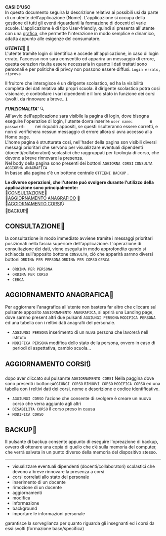 
**CASI D'USO**<br>
In questo documento seguira la descrizione relativa ai possibili usi da parte di un utente dell'applicazione (Nome).
L'applicazione si occupa della gestione di tutti gli eventi riguardanti la formazione di docenti di varie scuole.
L'applicazione è di tipo User-friendly, quindi si presenta all'utente con una [grafica](Grafica.md), che permette l'interazione in modo semplice e dinamico, adatta appunto alle esigenze del consumatore.


***UTENTE***:bust_in_silhouette: :closed_lock_with_key:<br>
L'utente tramite login si identifica e accede all'applicazione, in caso di login errato, l'accesso non sara consentito ed apparira un messaggio di errore, questa oerazion risulta essere necessaria in quanto i dati trattati sono personali e per politiche di privcy non possono essere diffusi.
`Login errato, riprova`

Il fruitore che interagisce è un dirigente scolastico, ed ha la visibilità completa dei dati relativa alla propri scuola.
il dirigente scolastico potra cosi visionare, e controllare i vari dipendenti e il loro stato in funzione dei corsi (svolti, da rinnovare a breve...).

***FUNZIONALITA'*** :mag:<br>
All'avvio dell'applicazione sara visibile la pagina di login, dove bisogna eseguire l'operazioe di login, l'utente dovra inserire `user name:       ` e `password:    ` nei riquadri appositi, se questi risulteranno essere corretti, e non si verifichera nessun messaggio di errore allora si avra accesso alla Home page.<br>
L'home pagina è strutturata cosi, nell'hader della pagina son visibili diversi messagi prioritari che servono per visualizzare eventuali dipendenti (docenti/collaboratori) scolastici che raggruppati per tipologia di corso, che devono a breve rinnovare la presenza.<br>
Nel body della pagina sono presenti dei bottoni `AGGIORNA CORSI` `CONSULTA` `AGGIORNA ANAGRAFICA`<br>
In basso alla pagina c'è un bottone centrale `OTTIENI BACKUP` .<br>

**Le diverse operazioni, che l'utente può svolgere durante l'utilizzo della applicazione sono principalmente:**<br>
:small_orange_diamond:[CONSULTAZIONE](#**CONSULTAZIONE**):book:<br>
:small_orange_diamond:[AGGIORNAMENTO ANAGRAFICO](#**AGGIORNAMENTO-ANAGRAFICO**) :calendar:<br>
:small_orange_diamond:[AGGIORNAMENTO CORSI](#**AGGIORNAMENTO-CORSI**):arrows_clockwise:<br>
:small_orange_diamond:[BACKUP](#**BACKUP**):floppy_disk:<br>

## **CONSULTAZIONE**:book:
la consultazione in modo immediato avviene tramite i messaggi prioritari posizionati nella fascia superiore dell'applicazione.
L'operazione di consultazione dei dati, viene eseguita in modo approfondito qundo si schiaccia sull'apposito bottone `CONSULTA`, ciò che apparirà sarnno diversi bottoni
`ORDINA PER PERSONA` `ORDINA PER CORSO` `CERCA`.<br>
* `ORDINA PER PERSONA`<br>
* `ORDINA PER CORSO` <br>
* `CERCA`<br>



## **AGGIORNAMENTO ANAGRAFICA**:calendar:
Per aggiornare l'anagrafica all'utente non bastera far altro che cliccare sul pulsante apposito `AGGIORNAMENTO ANAGRAFICA`, si aprirà una Landing page, dove sarnno present altri due pulsanti `AGGIUNGI PERSONA` `MODIFICA PERSONA` ed una tabella con i reltivi dati anagrafii del personale.<br>
* `AGGIUNGI PERSONA` inserimento di un nuva persona che lavorerà nell istituto <br>
* `MODIFICA PERSONA` modifica dello stato della persona, ovvero in caso di periodi di aspettativa, cambio scuola... <br>

## **AGGIORNAMENTO CORSI**:arrows_clockwise:
dopo aver cliccato sul pulsanrte `AGGIORNAMENTO CORSI` Nella paggina dove sono presenti i bottoni;`AGGIUNGI CORSO` `RIMUOVI CORSO` `MODIFICA CORSO` ed una tabella con i reltivi dati dei corsi, nome e descrizione e codice identificativo.<br>
* `AGGIUNGI CORSO` l'azione che consente di svolgere è creare un nuovo corso che verra aggiunto agli altri  <br>
* `DISABILITA CORSO` il corso preso in causa <br>
* `MODIFICA CORSO` <br>


## **BACKUP**:floppy_disk:
Il pulsante di backup consente appunto di eseguire l'opreazione di backup, ovvero di ottenere una copia di quello che c’è sulla memoria del computer, che verrà salvata in un punto diverso della memoria del dispositivo stesso.
<br>


----------------------------------------------------------------------------------
* visualizzare eventuali dipendenti (docenti/collaboratori) scolastici che devono a breve rinnovare la presenza a corsi
* corsi correlati allo stato del personale 
* inserimento di un docente
* rimozione di un docente
* aggiornamenti
* modifica
* informazione
* background
* importare le informazioni personale

garantisce la sorveglianza per quanto riguarda gli insegnanti ed  i corsi da essi svolti (formazione base/specifica)

